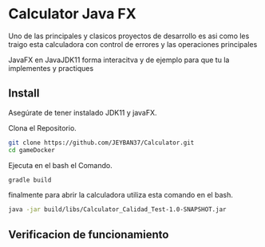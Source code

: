 # Calculator Java FX

Uno de las principales y clasicos proyectos de desarrollo es asi como les traigo esta calculadora con control de errores y las operaciones principales

JavaFX en JavaJDK11 forma interacitva y de ejemplo para que tu la implementes y practiques

## Install

Asegúrate de tener instalado JDK11 y javaFX.

Clona el Repositorio.

```bash
git clone https://github.com/JEYBAN37/Calculator.git
cd gameDocker
```
Ejecuta en el bash el Comando.
```bash
gradle build
```
finalmente para abrir la calculadora utiliza esta comando en el bash.
```bash
java -jar build/libs/Calculator_Calidad_Test-1.0-SNAPSHOT.jar
```
## Verificacion de funcionamiento

